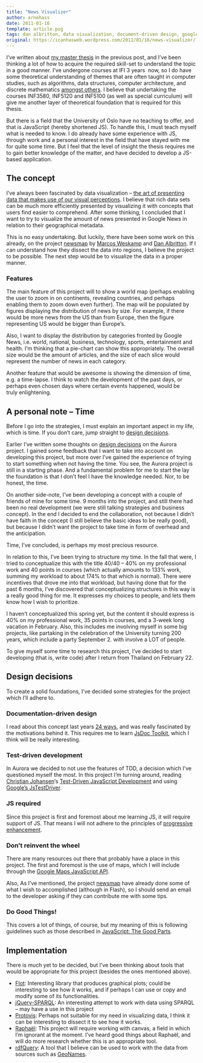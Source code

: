 ```yaml
---
title: "News Visualizer"
author: arnehass
date: 2011-01-16
template: article.pug
tags: dan albritton, data visualization, document-driven design, google news, implementation, javascript, marcos weskamp, master thesis, newsmap, open data, test-driven development
original: https://icanhasweb.wordpress.com/2011/01/16/news-visualizer/
---
```


<p>I’ve written about <a href="http://icanhasweb.wordpress.com/2010/12/27/masters-thesis-preliminary-work/">my master thesis</a> in the previous post, and I’ve been thinking a lot of how to acquire the required&nbsp;skill-set&nbsp;to understand the topic in a good manner. I’ve undergone courses at IFI 3 years &nbsp;now, so I do have some theoretical understanding of themes that are often taught in computer studies, such as algorithms, data structures, computer architecture, and discrete mathematics&nbsp;<a href="https://wiki.uio.no/matnat/ifi/arnehass-master/index.php/Courses_taken">amongst others</a>. I believe that undertaking the courses INF3580, INF5120 and INF5100 (as well as special curriculum) will give me another layer of theoretical foundation that is required for this thesis.</p>
<p>But there is a field that the University of Oslo have no teaching to offer, and that is&nbsp;JavaScript (hereby shortened JS). To handle this, I must teach myself what is needed to know. I do already have some experience with JS, through work and a personal interest in the field that have stayed with me for quite some time. But I feel that the level of insight the thesis requires me to gain better knowledge of the matter, and have decided to develop a JS-based application.</p>
<span class="more"></span>
<h2>The concept</h2>
<p>I’ve always been fascinated by data visualization – <a title="Journalism in the Age of Data: A Video Report on Data Visualization by Geoff McGhee" href="http://datajournalism.stanford.edu/index.html">the art of presenting data that makes use of our visual perceptions</a>. I believe that rich data sets can be much more efficiently presented by visualizing it with concepts that users find easier to comprehend. After some thinking, I concluded that I want to try to visualize the amount of news presented in Google News in relation to their geographical metadata.</p>
<p>This is no easy undertaking. But luckily, there have been some work on this already, on the project <a href="http://newsmap.jp/">newsmap</a> by <a href="http://marumushi.com/">Marcos Weskamp</a> and <a href="http://www.danalbritton.com/">Dan Albritton</a>. If I can understand how they dissect the data into regions, I believe the project to be possible. The next step would be to visualize the data in a proper manner.</p>
<h3>Features</h3>
<p>The main feature of this project will to show a world map (perhaps enabling the user to zoom in on continents, revealing countries, and perhaps enabling them to zoom down even further). The map will be populated by figures displaying the distribution of news by size. For example, if there would be more news from the US than from Europe, then the figure representing US would be bigger than Europe’s.</p>
<p>Also, I want to display the distribution by categories fronted by Google News, i.e.&nbsp;world, national, business, technology, sports, entertainment and health. I’m thinking that a pie-chart can show this&nbsp;appropriately. The overall size would be the amount of articles, and the size of each&nbsp;slice&nbsp;would represent the number of news in each category.</p>
<p>Another feature that would be awesome is showing the dimension of time, e.g. a&nbsp;time-lapse. I think to watch the development of the past days, or perhaps even chosen days where certain events happened, would be truly&nbsp;enlightening.</p>
<h2>A personal note – Time</h2>
<p>Before I go into the strategies, I must explain an important aspect in my life, which is time. If you don’t care, jump straight to <a href="#design_decisions">design decisions</a>.</p>
<p>Earlier I’ve written some thoughts on <a href="http://icanhasweb.wordpress.com/2010/11/07/aurora-design-decisions/">design decisions</a> on the Aurora project. I gained some feedback that I want to take into account on developing this project, but more over I’ve gained the experience of trying to start something when not having the time. You see, the Aurora project is still in a starting phase. And a fundamental problem for me to start the lay the foundation is that I don’t feel I have the knowledge needed. Nor, to be honest, the time.</p>
<p>On another&nbsp;side-note, I’ve been developing a concept with a couple of friends of mine for some time. 9 months into the project, and still there had been no real development (we were still talking strategies and business concept). In the end I decided to end the collaboration, not because I didn’t have faith in the concept (I still believe the basic ideas to be really good), but because I didn’t want the project to take time in form of overhead and the anticipation.</p>
<p>Time, I’ve concluded, is perhaps my most precious resource.</p>
<p>In relation to this, I’ve been trying to structure my time. In the fall that were, I tried to conceptualize this with the title 40/40 – 40% on my professional work and 40 points in courses (which actually amounts to 133% work, summing my workload to about 174% to that which is normal). There were incentives that drove me into that workload, but having done that for the past 6 months, I’ve discovered that conceptualizing structures in this way is a really good thing for me. It expresses my choices to people, and lets them know how I wish to prioritize.</p>
<p>I haven’t conceptualized this spring yet, but the content it should express is 40% on my professional work, 35 points in courses, and a 3-week long vacation in February. Also, this includes me involving myself in some big projects, like partaking in the celebration of the University turning 200 years, which include a party September 2. with involve a LOT of people.</p>
<p>To give myself some time to research this project, I’ve decided to start developing (that is, write code) after I return from Thailand on February 22.</p>
<h2><a name="design_decisions"></a>Design decisions</h2>
<p>To create a solid foundations, I’ve decided some strategies for the project which I’ll adhere to.</p>
<h3>Documentation-driven design</h3>
<p>I read about this concept last years <a href="http://24ways.org/2010/documentation-driven-design-for-apis">24 ways</a>, and was really fascinated by the motivations behind it. This requires me to learn <a href="http://code.google.com/p/jsdoc-toolkit/">JsDoc Toolkit</a>, which I think will be really interesting.</p>
<h3>Test-driven development</h3>
<p>In Aurora we decided to not use the features of TDD, a decision which I’ve questioned myself the most. In this project I’m turning around, reading <a href="http://cjohansen.no/">Christian Johansen</a>‘s <a href="http://www.amazon.com/dp/0321683919/">Test-Driven&nbsp;JavaScript&nbsp;Development</a> and using <a href="http://code.google.com/p/js-test-driver/">Google’s JsTestDriver</a>.</p>
<h3>JS required</h3>
<p>Since this project is first and foremost about me learning JS, it will require support of JS. That means I will not adhere to the principles of <a href="http://en.wikipedia.org/wiki/Progressive_enhancement">progressive enhancement</a>.</p>
<h3>Don’t reinvent the wheel</h3>
<p>There are many resources out there that probably have a place in this project. The first and foremost is the use of maps, which I will include through the <a href="http://code.google.com/intl/no-NO/apis/maps/documentation/javascript/">Google Maps JavaScript API</a>.</p>
<p>Also, As I’ve mentioned, the project <a href="http://newsmap.jp/">newsmap</a> have already done some of what I wish to accomplished (although in Flash), so I should send an email to the developer asking if they can contribute me with some tips.</p>
<h3>Do Good Things!</h3>
<p>This covers a lot of things, of course, but my meaning of this is following guidelines such as those described in <a href="http://oreilly.com/catalog/9780596517748">JavaScript: The Good Parts</a>.</p>
<h2>Implementation</h2>
<p>There is much yet to be decided, but I’ve been thinking about tools that would be appropriate for this project (besides the ones mentioned above).</p>
<ul>
<li><a href="http://code.google.com/p/flot/">Flot</a>: Interesting library that produces graphical plots; could be interesting to see how it works, and if perhaps I can use or copy and modify some of its functionalities.</li>
<li><a href="https://github.com/jgeldart/jquery-sparql">jQuery-SPARQL</a>: An interesting attempt to work with data using SPARQL – may have a use in this project</li>
<li><a href="http://vis.stanford.edu/protovis/">Protovis</a>: Perhaps not suitable for my need in visualizing data, I think it can be interesting to dissect it to see how it works.</li>
<li><a href="http://raphaeljs.com/">Raphaël</a>: This project will require working with canvas, a field in which I’m ignorant at the moment. I’ve heard good things about Raphaël, and will do more research whether this is an appropriate tool.</li>
<li><a href="http://code.google.com/p/rdfquery/">rdfQuery</a>: A tool that I believe can be used to work with the data from sources such as <a href="http://www.geonames.org/">GeoNames</a>.</li>
</ul>
